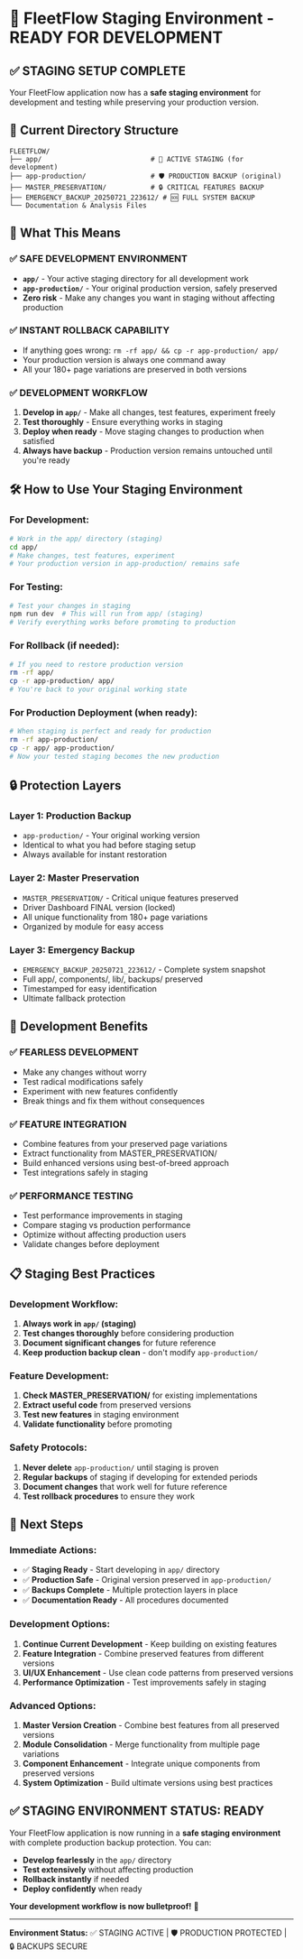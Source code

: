 # 🚀 FleetFlow Staging Environment - READY FOR DEVELOPMENT

## ✅ **STAGING SETUP COMPLETE**

Your FleetFlow application now has a **safe staging environment** for development and testing while preserving your production version.

## 📁 **Current Directory Structure**

```
FLEETFLOW/
├── app/                           # 🚀 ACTIVE STAGING (for development)
├── app-production/                # 🛡️ PRODUCTION BACKUP (original)
├── MASTER_PRESERVATION/           # 🔒 CRITICAL FEATURES BACKUP
├── EMERGENCY_BACKUP_20250721_223612/ # 🆘 FULL SYSTEM BACKUP
└── Documentation & Analysis Files
```

## 🎯 **What This Means**

### **✅ SAFE DEVELOPMENT ENVIRONMENT**
- **`app/`** - Your active staging directory for all development work
- **`app-production/`** - Your original production version, safely preserved
- **Zero risk** - Make any changes you want in staging without affecting production

### **✅ INSTANT ROLLBACK CAPABILITY**
- If anything goes wrong: `rm -rf app/ && cp -r app-production/ app/`
- Your production version is always one command away
- All your 180+ page variations are preserved in both versions

### **✅ DEVELOPMENT WORKFLOW**
1. **Develop in `app/`** - Make all changes, test features, experiment freely
2. **Test thoroughly** - Ensure everything works in staging
3. **Deploy when ready** - Move staging changes to production when satisfied
4. **Always have backup** - Production version remains untouched until you're ready

## 🛠️ **How to Use Your Staging Environment**

### **For Development:**
```bash
# Work in the app/ directory (staging)
cd app/
# Make changes, test features, experiment
# Your production version in app-production/ remains safe
```

### **For Testing:**
```bash
# Test your changes in staging
npm run dev  # This will run from app/ (staging)
# Verify everything works before promoting to production
```

### **For Rollback (if needed):**
```bash
# If you need to restore production version
rm -rf app/
cp -r app-production/ app/
# You're back to your original working state
```

### **For Production Deployment (when ready):**
```bash
# When staging is perfect and ready for production
rm -rf app-production/
cp -r app/ app-production/
# Now your tested staging becomes the new production
```

## 🔒 **Protection Layers**

### **Layer 1: Production Backup**
- `app-production/` - Your original working version
- Identical to what you had before staging setup
- Always available for instant restoration

### **Layer 2: Master Preservation**
- `MASTER_PRESERVATION/` - Critical unique features preserved
- Driver Dashboard FINAL version (locked)
- All unique functionality from 180+ page variations
- Organized by module for easy access

### **Layer 3: Emergency Backup**
- `EMERGENCY_BACKUP_20250721_223612/` - Complete system snapshot
- Full app/, components/, lib/, backups/ preserved
- Timestamped for easy identification
- Ultimate fallback protection

## 🚀 **Development Benefits**

### **✅ FEARLESS DEVELOPMENT**
- Make any changes without worry
- Test radical modifications safely
- Experiment with new features confidently
- Break things and fix them without consequences

### **✅ FEATURE INTEGRATION**
- Combine features from your preserved page variations
- Extract functionality from MASTER_PRESERVATION/
- Build enhanced versions using best-of-breed approach
- Test integrations safely in staging

### **✅ PERFORMANCE TESTING**
- Test performance improvements in staging
- Compare staging vs production performance
- Optimize without affecting production users
- Validate changes before deployment

## 📋 **Staging Best Practices**

### **Development Workflow:**
1. **Always work in `app/` (staging)**
2. **Test changes thoroughly** before considering production
3. **Document significant changes** for future reference
4. **Keep production backup clean** - don't modify `app-production/`

### **Feature Development:**
1. **Check MASTER_PRESERVATION/** for existing implementations
2. **Extract useful code** from preserved versions
3. **Test new features** in staging environment
4. **Validate functionality** before promoting

### **Safety Protocols:**
1. **Never delete** `app-production/` until staging is proven
2. **Regular backups** of staging if developing for extended periods
3. **Document changes** that work well for future reference
4. **Test rollback procedures** to ensure they work

## 🎯 **Next Steps**

### **Immediate Actions:**
- ✅ **Staging Ready** - Start developing in `app/` directory
- ✅ **Production Safe** - Original version preserved in `app-production/`
- ✅ **Backups Complete** - Multiple protection layers in place
- ✅ **Documentation Ready** - All procedures documented

### **Development Options:**
1. **Continue Current Development** - Keep building on existing features
2. **Feature Integration** - Combine preserved features from different versions
3. **UI/UX Enhancement** - Use clean code patterns from preserved versions
4. **Performance Optimization** - Test improvements safely in staging

### **Advanced Options:**
1. **Master Version Creation** - Combine best features from all preserved versions
2. **Module Consolidation** - Merge functionality from multiple page variations
3. **Component Enhancement** - Integrate unique components from preserved versions
4. **System Optimization** - Build ultimate versions using best practices

## ✅ **STAGING ENVIRONMENT STATUS: READY**

Your FleetFlow application is now running in a **safe staging environment** with complete production backup protection. You can:

- **Develop fearlessly** in the `app/` directory
- **Test extensively** without affecting production
- **Rollback instantly** if needed
- **Deploy confidently** when ready

**Your development workflow is now bulletproof!** 🎉

---

**Environment Status:** ✅ STAGING ACTIVE | 🛡️ PRODUCTION PROTECTED | 🔒 BACKUPS SECURE
